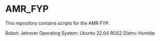 # AMR_FYP
This repository contains scripts for the AMR FYP. 

Robot: Jetrover 
Operating System: Ubuntu 22.04 
ROS2 Distro: Humble 
